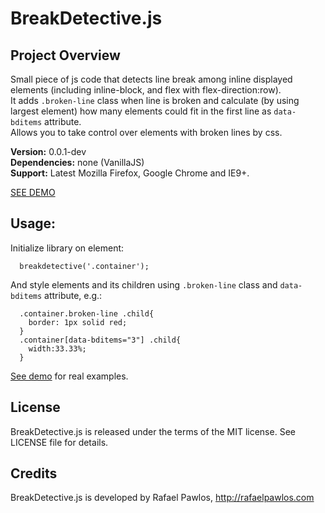 BreakDetective.js
===========


Project Overview
----------------
Small piece of js code that detects line break among inline displayed elements (including inline-block, and flex with flex-direction:row).  
It adds `.broken-line` class when line is broken and calculate (by using largest element) how many elements could fit in the first line as `data-bditems` attribute.  
Allows you to take control over elements with broken lines by css.

**Version:** 0.0.1-dev  
**Dependencies:** none (VanillaJS)  
**Support:** Latest Mozilla Firefox, Google Chrome and IE9+. 

[SEE DEMO](http://rafaelpawlos.com/breakdetective)


Usage:
----------------

Initialize library on element:

      breakdetective('.container');
 
And style elements and its children using `.broken-line` class and `data-bditems` attribute, e.g.:

      .container.broken-line .child{
        border: 1px solid red;
      }
      .container[data-bditems="3"] .child{
        width:33.33%;
      }

[See demo](http://rafaelpawlos.com/breakdetective) for real examples.

License
----------------

BreakDetective.js is released under the terms of the MIT license. See LICENSE file for details.


Credits
----------------

BreakDetective.js is developed by Rafael Pawlos, http://rafaelpawlos.com
